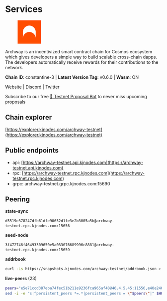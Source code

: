 # Services

<figure><img src="https://raw.githubusercontent.com/kj89/cosmos-images/main/logos/archway.png" alt=""><figcaption></figcaption></figure>

Archway is an incentivized smart contract chain for Cosmos  ecosystem which gives developers a simple way to build  scalable cross-chain dapps. The developers automatically  receive rewards for their contributions to the network.

**Chain ID**: constantine-3 | **Latest Version Tag**: v0.6.0 | **Wasm**: ON

[Website](https://archway.io) | [Discord](https://discord.gg/archwayhq) | [Twitter](https://twitter.com/archwayhq)



Subscribe to our free [🤖 Testnet Proposal Bot](https://t.me/kjnodes_testnet_proposal_bot) to never miss upcoming proposals


## Chain explorer
[https://explorer.kjnodes.com/archway-testnet](https://explorer.kjnodes.com/archway-testnet)

## Public endpoints

* api: [https://archway-testnet.api.kjnodes.com](https://archway-testnet.api.kjnodes.com)
* rpc: [https://archway-testnet.rpc.kjnodes.com](https://archway-testnet.rpc.kjnodes.com)
* grpc: archway-testnet.grpc.kjnodes.com:15690

## Peering

**state-sync**

```text
d5519e378247dfb61dfe90652d1fe3e2b3005a5b@archway-testnet.rpc.kjnodes.com:15656
```

**seed-node**

```text
3f472746f46493309650e5a033076689996c8881@archway-testnet.rpc.kjnodes.com:15659
```

**addrbook**
```bash
curl -Ls https://snapshots.kjnodes.com/archway-testnet/addrbook.json > $HOME/.archway/config/addrbook.json
```

**live-peers** (23)
```bash
peers="e5e71ccd387eba74fec51b211e9236fca965af40@46.4.5.45:11556,e40e240706e5c551de40fefab1ad9fbf4a4bec23@141.94.73.39:42656,5069525117c370eedfca4dbdf79a2d092c3b9687@173.249.49.123:24656,261acb73f483d1cace653cb54f7b8815f63b7e56@54.36.227.1:26656,13dc844645671d5da8ee81ab969d19166c3df11d@65.109.90.169:15656,a92fc11278a35f66f8a79e94e4dc3d4471a9f588@139.180.191.116:26656,d5519e378247dfb61dfe90652d1fe3e2b3005a5b@65.109.68.190:15656,b7084c40af131f24ab7e449a9844e0f56c94fa41@51.91.30.173:4000,1192b15c204c5ac6d99b4cce775c8447b312f92b@95.217.229.113:26656,69aaa5c97f9a1316ae96c2bec6f559850f145cf7@102.182.132.127:26656,61f4a7303f2c0c942167cf3592e5922f1095b40d@95.217.107.249:26656,e8d60ff778f3c27f54382ff22c7ac071f2a81027@35.223.36.227:26656,bb5b725dfb5d2b667e8d0396b6ca5429af19ee4c@120.226.39.230:26656,874f0042c20d3808eccb86b523fffe42903034b8@95.217.144.107:11556,5c2a752c9b1952dbed075c56c600c3a79b58c395@195.3.220.140:26946,294a03eabd098fe74ab1d5eac97d9fd11684d3db@120.226.39.215:26656,c0e7e484e576f5aca635449a4ed41c2e7097103f@65.109.30.197:23656,50fff25c44a764e50e83e08da7727fb2aa345101@65.109.93.58:40656,d0a57dec1e14e60e73c9a3f89f7cf351a846bd8a@120.226.39.220:16656,5fd50de776dc65d6f26e3963ccb6950642501fc4@135.181.6.226:27656,9a5b41ac06b3c131ca6e4959a465d6bc0d103e66@88.198.52.46:11556,9588fb1df2b32f50ca95c31dd92de0cd4724eac3@120.226.39.200:26656,ade4d8bc8cbe014af6ebdf3cb7b1e9ad36f412c0@176.9.82.221:11556"
sed -i -e "s|^persistent_peers *=.*|persistent_peers = \"$peers\"|" $HOME/.archway/config/config.toml
```
